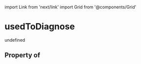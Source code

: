 import Link from 'next/link'
import Grid from '@components/Grid'

# usedToDiagnose

undefined

## Property of



